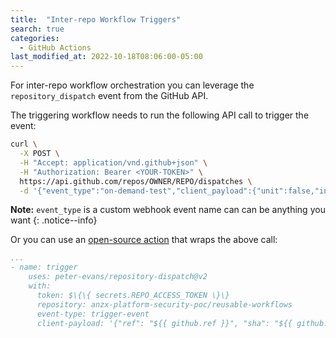 ```yaml
---
title:  "Inter-repo Workflow Triggers"
search: true
categories: 
  - GitHub Actions
last_modified_at: 2022-10-18T08:06:00-05:00
---
```


For inter-repo workflow orchestration you can leverage the `repository_dispatch` event from the GitHub API.

The triggering workflow needs to run the following API call to trigger the event:

```bash
curl \
  -X POST \
  -H "Accept: application/vnd.github+json" \
  -H "Authorization: Bearer <YOUR-TOKEN>" \
  https://api.github.com/repos/OWNER/REPO/dispatches \
  -d '{"event_type":"on-demand-test","client_payload":{"unit":false,"integration":true}}'
```

**Note:** `event_type` is a custom webhook event name can can be anything you want
{: .notice--info}


Or you can use an [open-source action](https://github.com/marketplace/actions/repository-dispatch) that wraps the above call:

```yaml
...
- name: trigger
    uses: peter-evans/repository-dispatch@v2
    with:
      token: $\{\{ secrets.REPO_ACCESS_TOKEN \}\}
      repository: anzx-platform-security-poc/reusable-workflows
      event-type: trigger-event
      client-payload: '{"ref": "${{ github.ref }}", "sha": "${{ github.sha }}"}'
```
